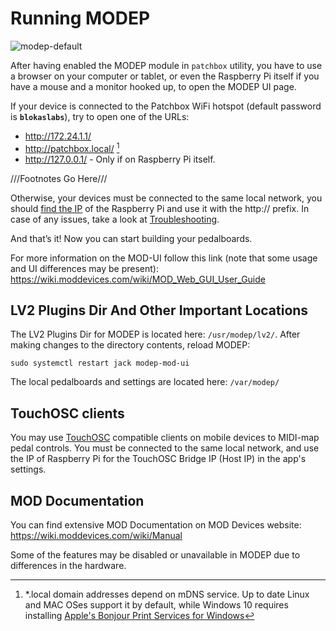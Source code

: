 # Running MODEP

![modep-default](https://raw.githubusercontent.com/wiki/BlokasLabs/modep/images/modep-default.png)

After having enabled the MODEP module in `patchbox` utility, you have to use a browser on your computer or tablet, or even the Raspberry Pi itself if you have a mouse and a monitor hooked up, to open the MODEP UI page.

If your device is connected to the Patchbox WiFi hotspot (default password is **`blokaslabs`**), try to open one of the URLs:

* http://172.24.1.1/
* http://patchbox.local/ [^1]
* http://127.0.0.1/ - Only if on Raspberry Pi itself.

[^1]: \*.local domain addresses depend on mDNS service. Up to date Linux and MAC OSes support it by default, while Windows 10 requires installing [Apple's Bonjour Print Services for Windows](https://support.apple.com/kb/DL999?locale=en_US)

///Footnotes Go Here///

Otherwise, your devices must be connected to the same local network, you should [find the IP](faq.md#determining-the-ip-address-of-your-pi) of the Raspberry Pi and use it with the http:// prefix. In case of any issues, take a look at [Troubleshooting](troubleshooting.md).

And that’s it! Now you can start building your pedalboards.

For more information on the MOD-UI follow this link (note that some usage and UI differences may be present): https://wiki.moddevices.com/wiki/MOD_Web_GUI_User_Guide

## LV2 Plugins Dir And Other Important Locations

The LV2 Plugins Dir for MODEP is located here: `/usr/modep/lv2/`. After making changes to the directory contents, reload MODEP:

```
sudo systemctl restart jack modep-mod-ui
```

The local pedalboards and settings are located here: `/var/modep/`

## TouchOSC clients

You may use [TouchOSC](https://hexler.net/software/touchosc) compatible clients on mobile devices to MIDI-map pedal controls. You must be connected to the same local network, and use the IP of Raspberry Pi for the TouchOSC Bridge IP (Host IP) in the app's settings.

## MOD Documentation

You can find extensive MOD Documentation on MOD Devices website: https://wiki.moddevices.com/wiki/Manual

Some of the features may be disabled or unavailable in MODEP due to differences in the hardware.
